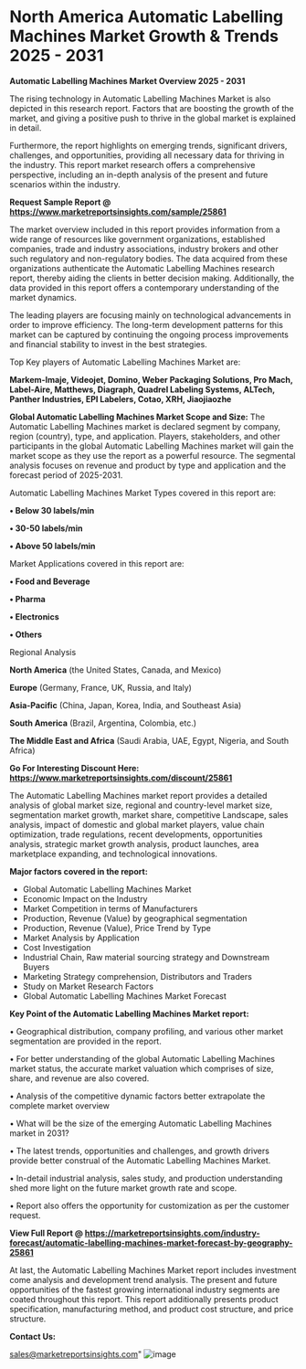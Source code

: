 # North America Automatic Labelling Machines Market Growth & Trends 2025 - 2031

<Strong> Automatic Labelling Machines Market Overview 2025 - 2031</strong>

The rising technology in Automatic Labelling Machines Market is also depicted in this research report. Factors that are boosting the growth of the market, and giving a positive push to thrive in the global market is explained in detail.

Furthermore, the report highlights on emerging trends, significant drivers, challenges, and opportunities, providing all necessary data for thriving in the industry. This report market research offers a comprehensive perspective, including an in-depth analysis of the present and future scenarios within the industry.

<strong>Request Sample Report @ <a href=https://www.marketreportsinsights.com/sample/25861>https://www.marketreportsinsights.com/sample/25861</a></strong>

The market overview included in this report provides information from a wide range of resources like government organizations, established companies, trade and industry associations, industry brokers and other such regulatory and non-regulatory bodies. The data acquired from these organizations authenticate the Automatic Labelling Machines research report, thereby aiding the clients in better decision making. Additionally, the data provided in this report offers a contemporary understanding of the market dynamics.

The leading players are focusing mainly on technological advancements in order to improve efficiency. The long-term development patterns for this market can be captured by continuing the ongoing process improvements and financial stability to invest in the best strategies.

Top Key players of Automatic Labelling Machines Market are:

<strong>Markem-Imaje, Videojet, Domino, Weber Packaging Solutions, Pro Mach, Label-Aire, Matthews, Diagraph, Quadrel Labeling Systems, ALTech, Panther Industries, EPI Labelers, Cotao, XRH, Jiaojiaozhe</strong>

<strong><b>Global Automatic Labelling Machines Market Scope and Size:</b></strong>
The Automatic Labelling Machines market is declared segment by company, region (country), type, and application. Players, stakeholders, and other participants in the global Automatic Labelling Machines market will gain the market scope as they use the report as a powerful resource. The segmental analysis focuses on revenue and product by type and application and the forecast period of 2025-2031.

Automatic Labelling Machines Market Types covered in this report are:

<strong>• Below 30 labels/min

• 30-50 labels/min

• Above 50 labels/min</strong>

Market Applications covered in this report are:

<strong>• Food and Beverage

• Pharma

• Electronics

• Others</strong> 

Regional Analysis

<strong>North America</strong> (the United States, Canada, and Mexico)

<strong>Europe</strong> (Germany, France, UK, Russia, and Italy)

<strong>Asia-Pacific</strong> (China, Japan, Korea, India, and Southeast Asia)

<strong>South America</strong> (Brazil, Argentina, Colombia, etc.)

<strong>The Middle East and Africa</strong> (Saudi Arabia, UAE, Egypt, Nigeria, and South Africa)

<strong>Go For Interesting Discount Here: <a href=https://www.marketreportsinsights.com/discount/25861>https://www.marketreportsinsights.com/discount/25861</a></strong>

The Automatic Labelling Machines market report provides a detailed analysis of global market size, regional and country-level market size, segmentation market growth, market share, competitive Landscape, sales analysis, impact of domestic and global market players, value chain optimization, trade regulations, recent developments, opportunities analysis, strategic market growth analysis, product launches, area marketplace expanding, and technological innovations.

<strong><b>Major factors covered in the report:</b></strong>
<ul>
  <li>Global Automatic Labelling Machines Market </li>
  <li>Economic Impact on the Industry</li>
  <li>Market Competition in terms of Manufacturers</li>
  <li>Production, Revenue (Value) by geographical segmentation</li>
  <li>Production, Revenue (Value), Price Trend by Type</li>
  <li>Market Analysis by Application</li>
  <li>Cost Investigation</li>
  <li>Industrial Chain, Raw material sourcing strategy and Downstream Buyers</li>
  <li>Marketing Strategy comprehension, Distributors and Traders</li>
  <li>Study on Market Research Factors</li>
  <li>Global Automatic Labelling Machines Market Forecast</li>
</ul>

<strong><b>Key Point of the Automatic Labelling Machines Market report:</b></strong>

• Geographical distribution, company profiling, and various other market segmentation are provided in the report.

• For better understanding of the global Automatic Labelling Machines market status, the accurate market valuation which comprises of size, share, and revenue are also covered.

• Analysis of the competitive dynamic factors better extrapolate the complete market overview

• What will be the size of the emerging Automatic Labelling Machines market in 2031?

• The latest trends, opportunities and challenges, and growth drivers provide better construal of the Automatic Labelling Machines Market.

• In-detail industrial analysis, sales study, and production understanding shed more light on the future market growth rate and scope.

• Report also offers the opportunity for customization as per the customer request.

<strong><b>View Full Report @ <a href=https://marketreportsinsights.com/industry-forecast/automatic-labelling-machines-market-forecast-by-geography-25861>https://marketreportsinsights.com/industry-forecast/automatic-labelling-machines-market-forecast-by-geography-25861</a></b></strong>


At last, the Automatic Labelling Machines Market report includes investment come analysis and development trend analysis. The present and future opportunities of the fastest growing international industry segments are coated throughout this report. This report additionally presents product specification, manufacturing method, and product cost structure, and price structure.

<strong>Contact Us:</strong>

sales@marketreportsinsights.com"
![image](https://github.com/user-attachments/assets/ef8ceda7-dc5e-4f11-aaff-c14bafc99f89)
